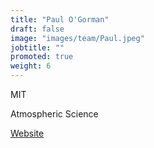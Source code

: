 ```yaml
---
title: "Paul O'Gorman"
draft: false
image: "images/team/Paul.jpeg"
jobtitle: ""
promoted: true
weight: 6
---
```



MIT

Atmospheric Science

[Website](https://pog.mit.edu/)
